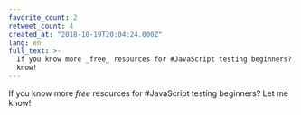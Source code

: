```yaml
---
favorite_count: 2
retweet_count: 4
created_at: "2018-10-19T20:04:24.000Z"
lang: en
full_text: >-
  If you know more _free_ resources for #JavaScript testing beginners? Let me
  know!
---
```


If you know more _free_ resources for #JavaScript testing beginners? Let me
know!
